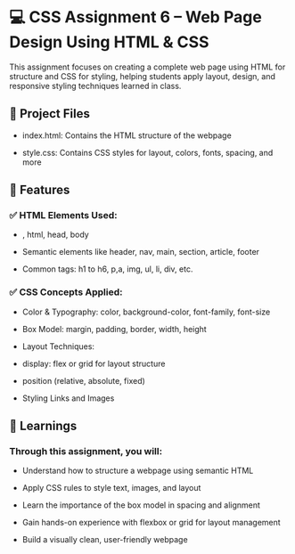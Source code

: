 # 💻 CSS Assignment 6 – Web Page Design Using HTML & CSS

This assignment focuses on creating a complete web page using HTML for structure and CSS for styling, helping students apply layout, design, and responsive styling techniques learned in class.

## 📁 Project Files

- index.html: Contains the HTML structure of the webpage

- style.css: Contains CSS styles for layout, colors, fonts, spacing, and more

## 🎯 Features
### ✅ HTML Elements Used:

- <!DOCTYPE html>, html, head, body

- Semantic elements like header, nav, main, section, article, footer

- Common tags: h1 to h6, p,a, img, ul, li, div, etc.

### ✅ CSS Concepts Applied:

- Color & Typography: color, background-color, font-family, font-size

- Box Model: margin, padding, border, width, height

- Layout Techniques:

- display: flex or grid for layout structure

- position (relative, absolute, fixed)

- Styling Links and Images

## 📘 Learnings

### Through this assignment, you will:

- Understand how to structure a webpage using semantic HTML

- Apply CSS rules to style text, images, and layout

- Learn the importance of the box model in spacing and alignment

- Gain hands-on experience with flexbox or grid for layout management

- Build a visually clean, user-friendly webpage
